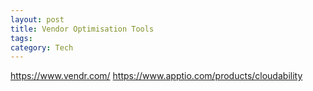 ```yaml
---
layout: post
title: Vendor Optimisation Tools
tags: 
category: Tech
---
```


https://www.vendr.com/
https://www.apptio.com/products/cloudability
